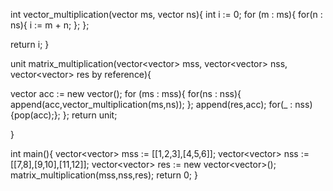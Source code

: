 int vector_multiplication(vector<int> ms, vector<int> ns){
  int i := 0;
  for (m : ms){
    for(n : ns){
      i := m + n;
    };
  };

  return i;
}

unit matrix_multiplication(vector<vector<int>> mss, vector<vector<int>> nss, vector<vector<int>> res by reference){

  vector<int> acc := new vector<int>();
  for (ms : mss){
    for(ns : nss){
      append(acc,vector_multiplication(ms,ns)); 
    };
    append(res,acc);
    for(_ : nss){pop(acc);};
  };
  return unit;

}

int main(){
  vector<vector<int>> mss := [[1,2,3],[4,5,6]];
  vector<vector<int>> nss := [[7,8],[9,10],[11,12]];
  vector<vector<int>> res := new vector<vector<int>>();
  matrix_multiplication(mss,nss,res);
  return 0;
}


